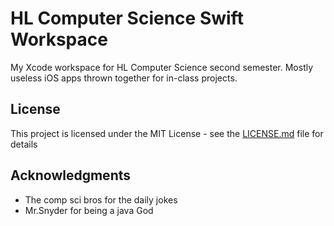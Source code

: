 # HL Computer Science Swift Workspace

My Xcode workspace for HL Computer Science second semester. Mostly useless iOS apps thrown together for in-class projects.

## License

This project is licensed under the MIT License - see the [LICENSE.md](LICENSE) file for details

## Acknowledgments

* The comp sci bros for the daily jokes 
* Mr.Snyder for being a java God
